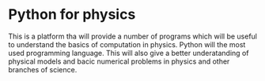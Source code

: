 # Python for physics
This is a platform tha will provide a number of programs which will be useful to understand the basics of computation in physics. 
Python will the most used programming language.
This will also give a better underatanding of physical models and bacic numerical problems in physics and other branches of science.

